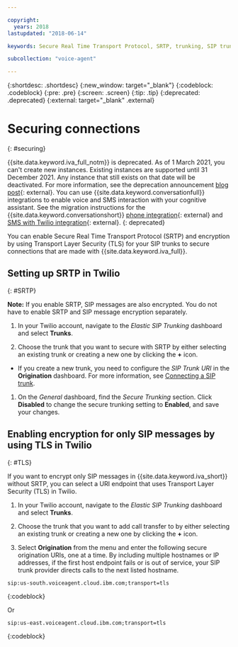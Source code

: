 ```yaml
---

copyright:
  years: 2018
lastupdated: "2018-06-14"

keywords: Secure Real Time Transport Protocol, SRTP, trunking, SIP trunk, SIP messages

subcollection: "voice-agent"

---
```


{:shortdesc: .shortdesc}
{:new_window: target="_blank"}
{:codeblock: .codeblock}
{:pre: .pre}
{:screen: .screen}
{:tip: .tip}
{:deprecated: .deprecated}
{:external: target="_blank" .external}


# Securing connections
{: #securing}

{{site.data.keyword.iva_full_notm}} is deprecated. As of 1 March 2021, you can't create new instances. Existing instances are supported until 31 December 2021. Any instance that still exists on that date will be deactivated. For more information, see the deprecation announcement [blog post](https://community.ibm.com/community/user/watsonapps/blogs/mitch-mason1/2021/02/08/announcing-voice-agent-with-watson-deprecation){: external}. You can use {{site.data.keyword.conversationfull}} integrations to enable voice and SMS interaction with your cognitive assistant. See the migration instructions for the {{site.data.keyword.conversationshort}} [phone integration](/docs/assistant?topic=assistant-deploy-phone#deploy-phone-migrate-from-va){: external} and [SMS with Twilio integration](/docs/assistant?topic=assistant-deploy-sms#deploy-sms-migrate-from-va){: external}.
{: deprecated}

You can enable Secure Real Time Transport Protocol (SRTP) and encryption by using Transport Layer Security (TLS) for your SIP trunks to secure connections that are made with {{site.data.keyword.iva_full}}.

## Setting up SRTP in Twilio
{: #SRTP}

**Note:** If you enable SRTP, SIP messages are also encrypted. You do not have to enable SRTP and SIP message encryption separately.

1. In your Twilio account, navigate to the _Elastic SIP Trunking_ dashboard and select **Trunks**.

1. Choose the trunk that you want to secure with SRTP by either selecting an existing trunk or creating a new one by clicking the **+** icon.

  * If you create a new trunk, you need to configure the _SIP Trunk URI_ in the **Origination** dashboard.  For more information, see [Connecting a SIP trunk](/docs/voice-agent?topic=voice-agent-connect).

1. On the _General_ dashboard, find the _Secure Trunking_ section. Click **Disabled** to change the secure trunking setting to **Enabled**, and save your changes.

## Enabling encryption for only SIP messages by using TLS in Twilio
{: #TLS}

If you want to encrypt only SIP messages in {{site.data.keyword.iva_short}} without SRTP, you can select a URI endpoint that uses Transport Layer Security (TLS) in Twilio.

1. In your Twilio account, navigate to the _Elastic SIP Trunking_ dashboard and select **Trunks**.

1. Choose the trunk that you want to add call transfer to by either selecting an existing trunk or creating a new one by clicking the **+** icon.

1. Select **Origination** from the menu and enter the following secure origination URIs, one at a time. By including multiple hostnames or IP addresses, if the first host endpoint fails or is out of service, your SIP trunk provider directs calls to the next listed hostname.

```
sip:us-south.voiceagent.cloud.ibm.com;transport=tls
```
{:codeblock}

Or

```
sip:us-east.voiceagent.cloud.ibm.com;transport=tls
```
{:codeblock}
